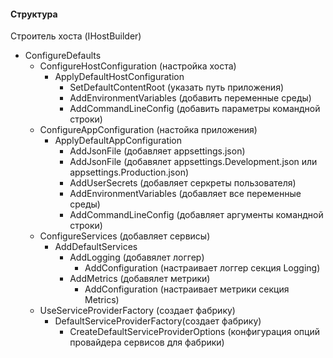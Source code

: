 #### Структура

Строитель хоста (IHostBuilder)
  - ConfigureDefaults
      - ConfigureHostConfiguration (настройка хоста)
        - ApplyDefaultHostConfiguration
          - SetDefaultContentRoot (указать путь приложения)
          - AddEnvironmentVariables (добавить переменные среды)
          - AddCommandLineConfig (добавить параметры командной строки)
      - ConfigureAppConfiguration (настойка приложения)
        - ApplyDefaultAppConfiguration
          - AddJsonFile (добавляет appsettings.json)
          - AddJsonFile (добавялет appsettings.Development.json или appsettings.Production.json)
          - AddUserSecrets (добавляет серкреты пользователя)
          - AddEnvironmentVariables (добавляет все переменные среды)
          - AddCommandLineConfig (добавляет аргументы командной строки)
      - ConfigureServices (добавляет сервисы)
        - AddDefaultServices
          - AddLogging (добавялет логгер)
            - AddConfiguration (настраивает логгер секция Logging)
          - AddMetrics (добавялет метрики)
            - AddConfiguration (настраивает метрики секция Metrics)
      - UseServiceProviderFactory (создает фабрику)
        - DefaultServiceProviderFactory(создает фабрику)
          - CreateDefaultServiceProviderOptions (конфигурация опций провайдера сервисов для фабрики)
